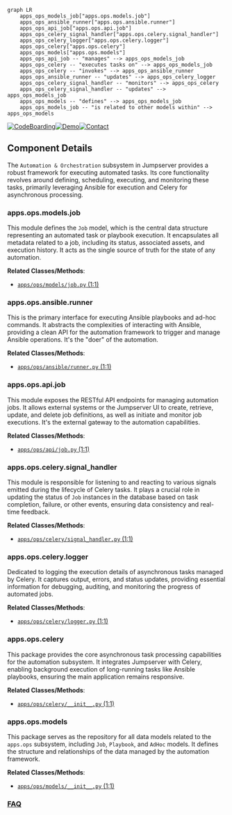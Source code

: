 ```mermaid
graph LR
    apps_ops_models_job["apps.ops.models.job"]
    apps_ops_ansible_runner["apps.ops.ansible.runner"]
    apps_ops_api_job["apps.ops.api.job"]
    apps_ops_celery_signal_handler["apps.ops.celery.signal_handler"]
    apps_ops_celery_logger["apps.ops.celery.logger"]
    apps_ops_celery["apps.ops.celery"]
    apps_ops_models["apps.ops.models"]
    apps_ops_api_job -- "manages" --> apps_ops_models_job
    apps_ops_celery -- "executes tasks on" --> apps_ops_models_job
    apps_ops_celery -- "invokes" --> apps_ops_ansible_runner
    apps_ops_ansible_runner -- "updates" --> apps_ops_celery_logger
    apps_ops_celery_signal_handler -- "monitors" --> apps_ops_celery
    apps_ops_celery_signal_handler -- "updates" --> apps_ops_models_job
    apps_ops_models -- "defines" --> apps_ops_models_job
    apps_ops_models_job -- "is related to other models within" --> apps_ops_models
```
[![CodeBoarding](https://img.shields.io/badge/Generated%20by-CodeBoarding-9cf?style=flat-square)](https://github.com/CodeBoarding/CodeBoarding)[![Demo](https://img.shields.io/badge/Try%20our-Demo-blue?style=flat-square)](https://www.codeboarding.org/demo)[![Contact](https://img.shields.io/badge/Contact%20us%20-%20contact@codeboarding.org-lightgrey?style=flat-square)](mailto:contact@codeboarding.org)

## Component Details

The `Automation & Orchestration` subsystem in Jumpserver provides a robust framework for executing automated tasks. Its core functionality revolves around defining, scheduling, executing, and monitoring these tasks, primarily leveraging Ansible for execution and Celery for asynchronous processing.

### apps.ops.models.job
This module defines the `Job` model, which is the central data structure representing an automated task or playbook execution. It encapsulates all metadata related to a job, including its status, associated assets, and execution history. It acts as the single source of truth for the state of any automation.


**Related Classes/Methods**:

- <a href="https://github.com/jumpserver/jumpserver/blob/master/apps/ops/models/job.py#L1-L1" target="_blank" rel="noopener noreferrer">`apps/ops/models/job.py` (1:1)</a>


### apps.ops.ansible.runner
This is the primary interface for executing Ansible playbooks and ad-hoc commands. It abstracts the complexities of interacting with Ansible, providing a clean API for the automation framework to trigger and manage Ansible operations. It's the "doer" of the automation.


**Related Classes/Methods**:

- <a href="https://github.com/jumpserver/jumpserver/blob/master/apps/ops/ansible/runner.py#L1-L1" target="_blank" rel="noopener noreferrer">`apps/ops/ansible/runner.py` (1:1)</a>


### apps.ops.api.job
This module exposes the RESTful API endpoints for managing automation jobs. It allows external systems or the Jumpserver UI to create, retrieve, update, and delete job definitions, as well as initiate and monitor job executions. It's the external gateway to the automation capabilities.


**Related Classes/Methods**:

- <a href="https://github.com/jumpserver/jumpserver/blob/master/apps/ops/api/job.py#L1-L1" target="_blank" rel="noopener noreferrer">`apps/ops/api/job.py` (1:1)</a>


### apps.ops.celery.signal_handler
This module is responsible for listening to and reacting to various signals emitted during the lifecycle of Celery tasks. It plays a crucial role in updating the status of `Job` instances in the database based on task completion, failure, or other events, ensuring data consistency and real-time feedback.


**Related Classes/Methods**:

- <a href="https://github.com/jumpserver/jumpserver/blob/master/apps/ops/celery/signal_handler.py#L1-L1" target="_blank" rel="noopener noreferrer">`apps/ops/celery/signal_handler.py` (1:1)</a>


### apps.ops.celery.logger
Dedicated to logging the execution details of asynchronous tasks managed by Celery. It captures output, errors, and status updates, providing essential information for debugging, auditing, and monitoring the progress of automated jobs.


**Related Classes/Methods**:

- <a href="https://github.com/jumpserver/jumpserver/blob/master/apps/ops/celery/logger.py#L1-L1" target="_blank" rel="noopener noreferrer">`apps/ops/celery/logger.py` (1:1)</a>


### apps.ops.celery
This package provides the core asynchronous task processing capabilities for the automation subsystem. It integrates Jumpserver with Celery, enabling background execution of long-running tasks like Ansible playbooks, ensuring the main application remains responsive.


**Related Classes/Methods**:

- <a href="https://github.com/jumpserver/jumpserver/blob/master/apps/ops/celery/__init__.py#L1-L1" target="_blank" rel="noopener noreferrer">`apps/ops/celery/__init__.py` (1:1)</a>


### apps.ops.models
This package serves as the repository for all data models related to the `apps.ops` subsystem, including `Job`, `Playbook`, and `AdHoc` models. It defines the structure and relationships of the data managed by the automation framework.


**Related Classes/Methods**:

- <a href="https://github.com/jumpserver/jumpserver/blob/master/apps/ops/models/__init__.py#L1-L1" target="_blank" rel="noopener noreferrer">`apps/ops/models/__init__.py` (1:1)</a>




### [FAQ](https://github.com/CodeBoarding/GeneratedOnBoardings/tree/main?tab=readme-ov-file#faq)